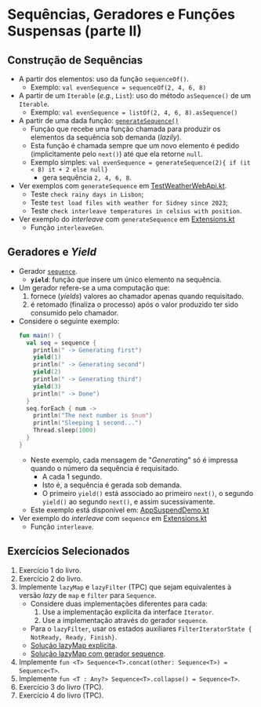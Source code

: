 # Sequências, Geradores e Funções Suspensas (parte II)

## Construção de Sequências

- A partir dos elementos: uso da função `sequenceOf()`.
  - Exemplo: `val evenSequence = sequenceOf(2, 4, 6, 8)`
- A partir de um `Iterable` (_e.g._, `List`): uso do método `asSequence()` de um `Iterable`.
  - Exemplo: `val evenSequence = listOf(2, 4, 6, 8).asSequence()`
- A partir de uma dada função: [`generateSequence()`](https://kotlinlang.org/api/core/kotlin-stdlib/kotlin.sequences/generate-sequence.html)
  - Função que recebe uma função chamada para produzir os elementos da sequência sob demanda (_lazily_).
  - Esta função é chamada sempre que um novo elemento é pedido (implicitamente pelo `next()`) até que ela retorne `null`.
  - Exemplo simples: `val evenSequence = generateSequence(2){ if (it < 8) it + 2 else null}`
    - gera sequência `2, 4, 6, 8`.
- Ver exemplos com `generateSequence` em [TestWeatherWebApi.kt](../../week11/sample25-sequences/src/test/kotlin/pt/isel/TestWeatherWebApi.kt).
    - Teste `check rainy days in Lisbon`;
    - Teste `test load files with weather for Sidney since 2023`;
    - Teste `check interleave temperatures in celsius with position`.
- Ver exemplo do _interleave_ com `generateSequence` em [Extensions.kt](../../week11/sample25-sequences/src/main/kotlin/pt/isel/weather/Extensions.kt)
  - Função `interleaveGen`.

## Geradores e _Yield_

- Gerador [`sequence`](https://kotlinlang.org/api/core/kotlin-stdlib/kotlin.sequences/sequence.html).
  - **`yield`**: função que insere um único elemento na sequência.
- Um gerador refere-se a uma computação que:
  1. fornece (_yields_) valores ao chamador apenas quando requisitado.
  2. é retomado (finaliza o processo) após o valor produzido ter sido consumido pelo chamador.
- Considere o seguinte exemplo:
  ```kotlin
  fun main() {
    val seq = sequence {
      println(" -> Generating first")
      yield(1)
      println(" -> Generating second")
      yield(2)
      println(" -> Generating third")
      yield(3)
      println(" -> Done")
    }
    seq.forEach { num ->
      println("The next number is $num")
      println("Sleeping 1 second...")
      Thread.sleep(1000)
    }
  }
  ```
  - Neste exemplo, cada mensagem de "_Generating_" só é impressa quando o número da sequência é requisitado.
    - A cada 1 segundo.
    - Isto é, a sequência é gerada sob demanda.
    - O primeiro `yield()` está associado ao primeiro `next()`, o segundo `yield()` ao segundo `next()`, e assim sucessivamente.
  - Este exemplo está disponível em: [AppSuspendDemo.kt](../sample26-generator-sequences/src/main/kotlin/AppSuspendDemo.kt)
- Ver exemplo do _interleave_ com `sequence` em [Extensions.kt](../../week11/sample25-sequences/src/main/kotlin/pt/isel/weather/Extensions.kt)
  - Função `interleave`.

## Exercícios Selecionados

1. Exercício 1 do livro.
2. Exercício 2 do livro.
3. Implemente `lazyMap` e `lazyFilter` (TPC) que sejam equivalentes à versão _lazy_ de `map` e `filter` para `Sequence`. 
   - Considere duas implementações diferentes para cada:
      1. Use a implementação explícita da interface `Iterator`.
      2. Use a implementação através do gerador `sequence`.
   - Para o `lazyFilter`, usar os estados auxiliares `FilterIteratorState { NotReady, Ready, Finish}`.
   - [Solução lazyMap explícita](../sample26-generator-sequences/src/main/kotlin/LazyMapExpl.kt).
   - [Solução lazyMap com gerador sequence](../sample26-generator-sequences/src/main/kotlin/LazyMapSeq.kt).
4. Implemente `fun <T> Sequence<T>.concat(other: Sequence<T>) = Sequence<T>`.
5. Implemente `fun <T : Any?> Sequence<T>.collapse() = Sequence<T>`.
6. Exercício 3 do livro (TPC).
7. Exercício 4 do livro (TPC).